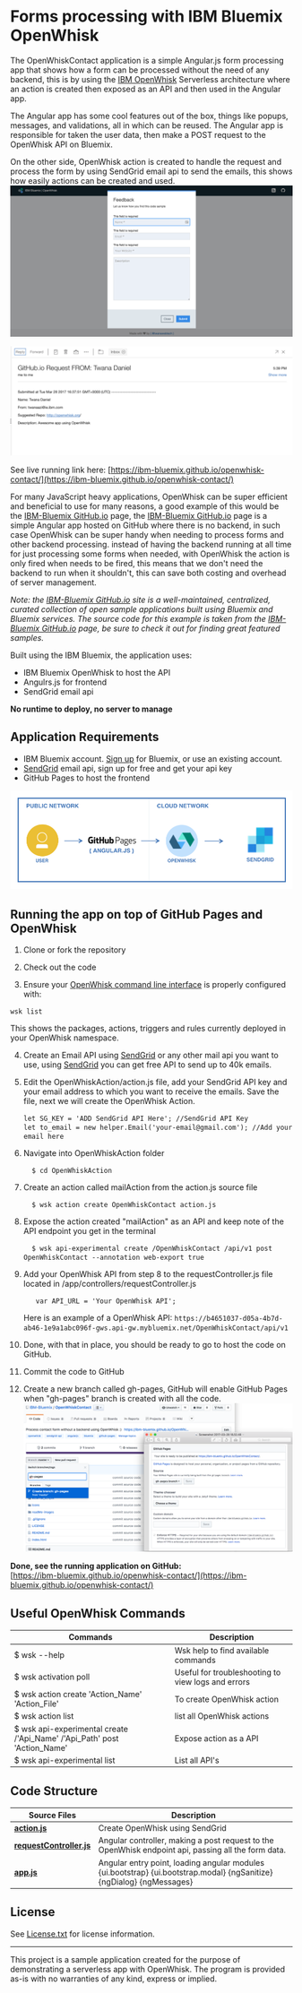 # Forms processing with IBM Bluemix OpenWhisk

The OpenWhiskContact application is a simple Angular.js form processing app that shows how a form can be processed without the need of any backend, this is by using the [IBM OpenWhisk](http://openwhisk.org/) Serverless architecture where an action is created then exposed as an API and then used in the Angular app.

The Angular app has some cool features out of the box, things like popups, messages, and validations, all in which can be reused. The Angular app is responsible for taken the user data, then make a POST request to the OpenWhisk API on Bluemix.

On the other side, OpenWhisk action is created to handle the request and process the form by using SendGrid email api to send the emails, this shows how easily actions can be created and used. 
![](./readMe-images/app.png)  

![](./readMe-images/email.png)   



See live running link here: [https://ibm-bluemix.github.io/openwhisk-contact/](https://ibm-bluemix.github.io/openwhisk-contact/)

For many JavaScript heavy applications, OpenWhisk can be super efficient and beneficial to use for many reasons, a good example of this would be the [IBM-Bluemix GitHub.io](https://ibm-bluemix.github.io/) page, the [IBM-Bluemix GitHub.io](https://ibm-bluemix.github.io/) page is a simple Angular app hosted on GitHub where there is no backend, in such case OpenWhisk can be super handy when needing to process forms and other backend processing. instead of having the backend running at all time for just processing some forms when needed, with OpenWhisk the action is only fired when needs to be fired, this means that we don't need the backend to run when it shouldn't, this can save both costing and overhead of server management. 

_Note: the [IBM-Bluemix GitHub.io](https://ibm-bluemix.github.io/) site is a well-maintained, centralized, curated collection of open sample applications built using Bluemix and Bluemix services.
The source code for this example is taken from the [IBM-Bluemix GitHub.io](https://ibm-bluemix.github.io/) page, be sure to check it out for finding great featured samples._



Built using the IBM Bluemix, the application uses:
- IBM Bluemix OpenWhisk to host the API 
- Angulrs.js for frontend  
- SendGrid email api  

**No runtime to deploy, no server to manage**


## Application Requirements
- IBM Bluemix account. [Sign up](https://console.ng.bluemix.net/registration/?target=%2Fdashboard%2Fapps) for Bluemix, or use an existing account.
- [SendGrid](https://sendgrid.com/) email api, sign up for free and get your api key  
- GitHub Pages to host the frontend

![](./readMe-images/diag.png)   


## Running the app on top of GitHub Pages and OpenWhisk

  1. Clone or fork the repository 

  2. Check out the code

  3. Ensure your [OpenWhisk command line interface](https://console.ng.bluemix.net/openwhisk/cli) is properly configured with:

  ```
  wsk list
  ```

  This shows the packages, actions, triggers and rules currently deployed in your OpenWhisk namespace.
  
  
  4. Create an Email API using [SendGrid](https://sendgrid.com/) or any other mail api you want to use, using [SendGrid](https://sendgrid.com/) you can get free API to send up to 40k emails.
  5. Edit the OpenWhiskAction/action.js file, add your SendGrid API key and your email address to which you want to receive the emails. Save the file, next we will create the OpenWhisk Action.
      ```
      let SG_KEY = 'ADD SendGrid API Here'; //SendGrid API Key
      let to_email = new helper.Email('your-email@gmail.com'); //Add your email here
      ```
  6. Navigate into OpenWhiskAction folder
      ```
        $ cd OpenWhiskAction
      ```
  7. Create an action called mailAction from the action.js source file
      ```
        $ wsk action create OpenWhiskContact action.js
      ```      
  8. Expose the action created "mailAction" as an API and keep note of the API endpoint you get in the terminal 
      ```
        $ wsk api-experimental create /OpenWhiskContact /api/v1 post OpenWhiskContact --annotation web-export true
      ``` 
  9. Add your OpenWhisk API from step 8 to the requestController.js file located in /app/controllers/requestController.js
      ```
         var API_URL = 'Your OpenWhisk API';
      ``` 
      Here is an example of a OpenWhisk API: `https://b4651037-d05a-4b7d-ab46-1e9a1abc096f-gws.api-gw.mybluemix.net/OpenWhiskContact/api/v1`
    
  10. Done, with that in place, you should be ready to go to host the code on GitHub.
  11. Commit the code to GitHub
  12. Create a new branch called gh-pages, GitHub will enable GitHub Pages when "gh-pages" branch is created with all the code.
      ![](readMe-images/githubFull.png) 
  
   **Done, see the running application on GitHub:**  
   [https://ibm-bluemix.github.io/openwhisk-contact/](https://ibm-bluemix.github.io/openwhisk-contact/)

## Useful OpenWhisk Commands
| Commands | Description |
| ---- | ----------- |
|$ wsk --help| Wsk help to find available commands |
|$ wsk activation poll| Useful for troubleshooting to view logs and errors  |
|$ wsk action create 'Action_Name' 'Action_File'| To create OpenWhisk action |
|$ wsk action list| list all OpenWhisk actions |
|$ wsk api-experimental create /'Api_Name' /'Api_Path' post 'Action_Name'| Expose action as a API  |
|$ wsk api-experimental list| List all API's |




## Code Structure

| Source Files | Description |
| ---- | ----------- |
|[**action.js**](OpenWhiskAction/action.js)| Create OpenWhisk using SendGrid |
|[**requestController.js**](app/controllers/requestController.js)| Angular controller, making a post request to the OpenWhisk endpoint api, passing all the form data. |
|[**app.js**](app/app.js)| Angular entry point, loading angular modules {ui.bootstrap} {ui.bootstrap.modal} {ngSanitize} {ngDialog} {ngMessages} |


## License

See [License.txt](License.txt) for license information.

---

This project is a sample application created for the purpose of demonstrating a serverless app with OpenWhisk. The program is provided as-is with no warranties of any kind, express or implied.

[bluemix_signup_url]: https://console.ng.bluemix.net/?cm_mmc=GitHubReadMe